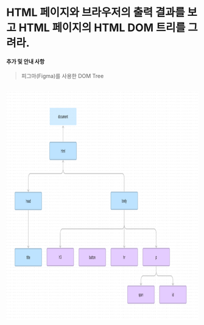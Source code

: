 # HTML 페이지와 브라우저의 출력 결과를 보고 HTML 페이지의 HTML DOM 트리를 그려라.

 #### 추가 및 안내 사항

> 피그마(Figma)를 사용한 DOM Tree


<br><img src="domtree.png" width="1000" height="600" title="px(픽셀) 크기 설정" alt="이미지"></img><br/>
